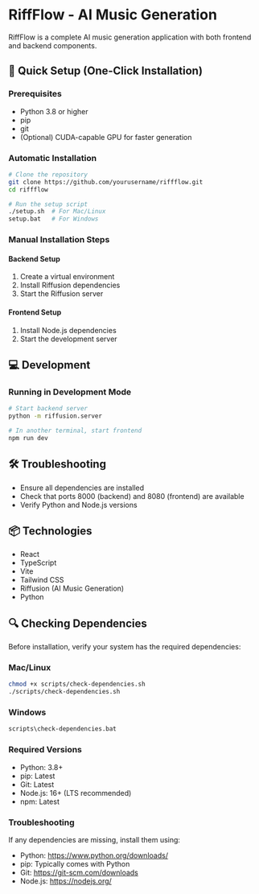
# RiffFlow - AI Music Generation

RiffFlow is a complete AI music generation application with both frontend and backend components.

## 🚀 Quick Setup (One-Click Installation)

### Prerequisites
- Python 3.8 or higher
- pip
- git
- (Optional) CUDA-capable GPU for faster generation

### Automatic Installation

```bash
# Clone the repository
git clone https://github.com/yourusername/riffflow.git
cd riffflow

# Run the setup script
./setup.sh  # For Mac/Linux
setup.bat   # For Windows
```

### Manual Installation Steps

#### Backend Setup
1. Create a virtual environment
2. Install Riffusion dependencies
3. Start the Riffusion server

#### Frontend Setup
1. Install Node.js dependencies
2. Start the development server

## 💻 Development

### Running in Development Mode
```bash
# Start backend server
python -m riffusion.server

# In another terminal, start frontend
npm run dev
```

## 🛠 Troubleshooting
- Ensure all dependencies are installed
- Check that ports 8000 (backend) and 8080 (frontend) are available
- Verify Python and Node.js versions

## 📦 Technologies
- React
- TypeScript
- Vite
- Tailwind CSS
- Riffusion (AI Music Generation)
- Python

## 🔍 Checking Dependencies

Before installation, verify your system has the required dependencies:

### Mac/Linux
```bash
chmod +x scripts/check-dependencies.sh
./scripts/check-dependencies.sh
```

### Windows
```cmd
scripts\check-dependencies.bat
```

### Required Versions
- Python: 3.8+
- pip: Latest
- Git: Latest
- Node.js: 16+ (LTS recommended)
- npm: Latest

### Troubleshooting
If any dependencies are missing, install them using:
- Python: https://www.python.org/downloads/
- pip: Typically comes with Python
- Git: https://git-scm.com/downloads
- Node.js: https://nodejs.org/
